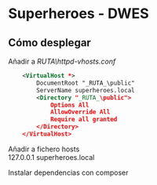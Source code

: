 # Superheroes - DWES

## Cómo desplegar  

Añadir a _RUTA\httpd-vhosts.conf_  
```xml
    <VirtualHost *>
        DocumentRoot "_RUTA_\public"
        ServerName superheroes.local
        <Directory "_RUTA_\public">
            Options All
            AllowOverride All
            Require all granted
        </Directory>
    </VirtualHost>
```  
Añadir a fichero hosts  
127.0.0.1  superheroes.local  
  
Instalar dependencias con composer